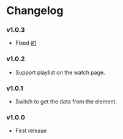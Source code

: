 # Changelog

### v1.0.3
- Fixed [#1][1]

[1]: https://github.com/sapondanaisriwan/youtube-playlist-calculator/issues/1

### v1.0.2

- Support playlist on the watch page.

### v1.0.1

- Switch to get the data from the element.

### v1.0.0
- First release